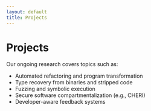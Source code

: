 ```yaml
---
layout: default
title: Projects
---
```


# Projects

Our ongoing research covers topics such as:

- Automated refactoring and program transformation
- Type recovery from binaries and stripped code
- Fuzzing and symbolic execution
- Secure software compartmentalization (e.g., CHERI)
- Developer-aware feedback systems

